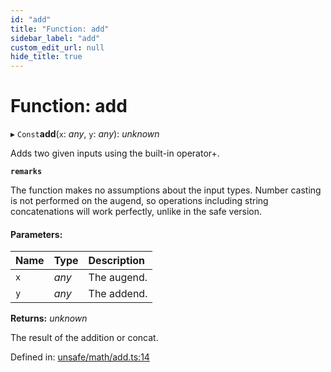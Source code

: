 ```yaml
---
id: "add"
title: "Function: add"
sidebar_label: "add"
custom_edit_url: null
hide_title: true
---
```


# Function: add

▸ `Const`**add**(`x`: *any*, `y`: *any*): *unknown*

Adds two given inputs using the built-in operator+.

**`remarks`** 

The function makes no assumptions about the input types.
Number casting is not performed on the augend, so operations including string concatenations will work perfectly,
unlike in the safe version.

#### Parameters:

Name | Type | Description |
:------ | :------ | :------ |
`x` | *any* | The augend.   |
`y` | *any* | The addend.   |

**Returns:** *unknown*

The result of the addition or concat.

Defined in: [unsafe/math/add.ts:14](https://github.com/kaihodev/hikidashi/blob/ee44aa9/src/unsafe/math/add.ts#L14)
